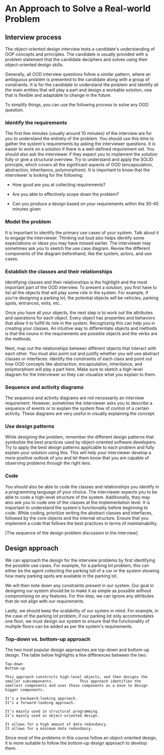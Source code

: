 # An Approach to Solve a Real-world Problem
## Interview process
The object-oriented design interview tests a candidate's understanding of OOP concepts and principles. The candidate is usually provided with a problem statement that the candidate deciphers and solves using their object-oriented design skills.

Generally, all OOD interview questions follow a similar pattern, where an ambiguous problem is presented to the candidate along with a group of constraints. It is for the candidate to understand the problem and identify all the main entities that will play a part and design a workable solution, one that is flexible and adaptable to change in the future.

To simplify things, you can use the following process to solve any OOD question.

### Identify the requirements
The first few minutes (usually around 10 minutes) of the interview are for you to understand the entirety of the problem. You should use this time to gather the system's requirements by asking the interviewer questions. It is easier to work on a solution if there is a well-defined requirement set. You should also ask the interviewer if they expect you to implement the solution fully or give a structural overview. Try to understand and apply the SOLID principle, which covers all the significant aspects of OOD (encapsulation, abstraction, inheritance, polymorphism). It is important to know that the interviewer is looking for the following:

- How good are you at collecting requirements?

- Are you able to effectively scope down the problem?

- Can you produce a design based on your requirements within the 30–45 minutes given
### Model the problem
It is important to identify the primary use cases of your system. Talk about it to engage the interviewer. Thinking out loud also helps identify some expectations or ideas you may have missed earlier. The interviewer may sometimes ask you to sketch the use case diagram. Revise the different components of the diagram beforehand, like the system, actors, and use cases.

### Establish the classes and their relationships
Identifying classes and their relationships is the highlight and the most important part of the OOD interview. To present a solution, you first have to list all the objects that will play some role in the system. For example, if you're designing a parking lot, the potential objects will be vehicles, parking spots, entrances, exits, etc..

Once you have all your objects, the next step is to work out the attributes and operations for each object. Every object has properties and behaviors that allow it to fulfill its role in the system. Recognizing this can help you in creating your classes. An intuitive way to differentiate objects and methods is that the nouns in the requirements are possible objects and the verbs are the methods.

Next, map out the relationships between different objects that interact with each other. You must also point out and justify whether you will use abstract classes or interfaces. Identify the constraints of each class and point out how OOD concepts like abstraction, encapsulation, inheritance, and polymorphism will play a part here. Make sure to sketch a high-level diagram for the interviewer so they can visualize what you explain to them.

### Sequence and activity diagrams
The sequence and activity diagrams are not necessarily an interview requirement. However, sometimes the interviewer asks you to describe a sequence of events or to explain the system flow of control of a certain activity. These diagrams are very useful in visually explaining the concept.

### Use design patterns
While designing the problem, remember the different design patterns that symbolize the best practices used by object-oriented software developers. Try to apply the best design patterns applicable to each problem and fully explain your solution using this. This will help your interviewer develop a more positive outlook of you and let them know that you are capable of observing problems through the right lens.

### Code
You should also be able to code the classes and relationships you identify in a programming language of your choice. The interviewer expects you to be able to code a high-level structure of the system. Additionally, they may also ask you to code one of the classes at the implementation level. It is important to understand the system's functionality before beginning to code. While coding, prioritize writing the abstract classes and interfaces, followed by the core objects and the internal structure. Ensure that you implement a code that follows the best practices in terms of maintainability.

[The sequence of the design problem discussion in the interview]

## Design approach
We can approach the design for the interview problems by first identifying the possible use cases. For example, for a parking lot problem, this can either be the agent collecting the parking toll of a car or the system showing how many parking spots are available in the parking lot.

We will then note down any constraints present in our system. Our goal in designing our system should be to make it as simple as possible without compromising on any features. For this step, we can ignore any attributes that do not align with our requirements.

Lastly, we should keep the scalability of our system in mind. For example, in the case of the parking lot problem, if our parking lot only accommodates one floor, we must design our system to ensure that the functionality of multiple floors can be added as per the system's requirements.

### Top-down vs. bottom-up approach
The two most popular design approaches are top-down and bottom-up design. The table below highlights a few differences between the two:

```
Top-down                                                                                                         Bottom-up

This approach constructs high-level objects, and then designs the smaller subcomponents.            This approach identifies the smallest components and uses those components as a base to design bigger components.

It’s a backward-looking approach.                                                                   It’s a forward-looking approach.

It’s mainly used in structural programming.                                                         It’s mainly used in object-oriented design.

It allows for a high amount of data redundancy.                                                     It allows for a minimum data redundancy.
```
Since most of the problems in this course follow an object-oriented design, it is more suitable to follow the bottom-up design approach to develop them.
